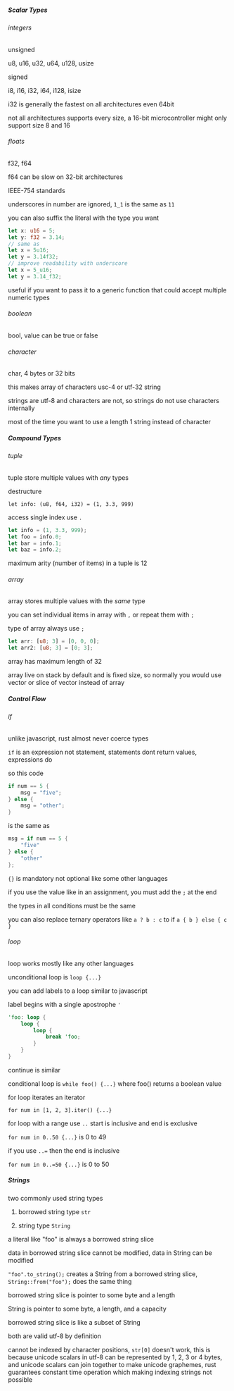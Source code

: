##### Scalar Types

###### integers

unsigned

u8, u16, u32, u64, u128, usize

signed

i8, i16, i32, i64, i128, isize

i32 is generally the fastest on all architectures even 64bit

not all architectures supports every size, a 16-bit microcontroller might only support size 8 and 16

###### floats

f32, f64

f64 can be slow on 32-bit architectures

IEEE-754 standards

underscores in number are ignored, `1_1` is the same as `11`

you can also suffix the literal with the type you want

```rust
let x: u16 = 5;
let y: f32 = 3.14;
// same as
let x = 5u16;
let y = 3.14f32;
// improve readability with underscore
let x = 5_u16;
let y = 3.14_f32;
```

useful if you want to pass it to a generic function that could accept multiple numeric types

###### boolean

bool, value can be true or false

###### character

char, 4 bytes or 32 bits

this makes array of characters usc-4 or utf-32 string

strings are utf-8 and characters are not, so strings do not use characters internally

most of the time you want to use a length 1 string instead of character

##### Compound Types

###### tuple

tuple store multiple values with *any* types

destructure

`let info: (u8, f64, i32) = (1, 3.3, 999)`

access single index use `.`

```rust
let info = (1, 3.3, 999);
let foo = info.0;
let bar = info.1;
let baz = info.2;
```

maximum arity (number of items) in a tuple is 12

###### array

array stores multiple values with the *same* type

you can set individual items in array with `,` or repeat them with `;`

type of array always use `;`

```rust
let arr: [u8; 3] = [0, 0, 0];
let arr2: [u8; 3] = [0; 3];
```

array has maximum length of 32

array live on stack by default and is fixed size, so normally you would use vector or slice of vector instead of array

##### Control Flow

###### if

unlike javascript, rust almost never coerce types

`if` is an expression not statement, statements dont return values, expressions do

so this code

```rust
if num == 5 {
    msg = "five";
} else {
    msg = "other";
}
```

is the same as

```rust
msg = if num == 5 {
    "five"
} else {
    "other"
};
```

`{}` is mandatory not optional like some other languages

if you use the value like in an assignment, you must add the `;` at the end

the types in all conditions must be the same

you can also replace ternary operators like `a ? b : c` to if `a { b } else { c }`

###### loop

loop works mostly like any other languages

unconditional loop is `loop {...}`

you can add labels to a loop similar to javascript

label begins with a single apostrophe `'`

```rust
'foo: loop {
    loop {
        loop {
            break 'foo;
        }
    }
}
```

continue is similar

conditional loop is `while foo() {...}` where foo() returns a boolean value

for loop iterates an iterator

`for num in [1, 2, 3].iter() {...}`

for loop with a range use `..` start is inclusive and end is exclusive

`for num in 0..50 {...}` is 0 to 49

if you use `..=` then the end is inclusive

`for num in 0..=50 {...}` is 0 to 50

##### Strings

two commonly used string types

1. borrowed string type `str`

2. string type `String`

a literal like "foo" is always a borrowed string slice

data in borrowed string slice cannot be modified, data in String can be modified

`"foo".to_string();` creates a String from a borrowed string slice, `String::from("foo");` does the same thing

borrowed string slice is pointer to some byte and a length

String is pointer to some byte, a length, and a capacity

borrowed string slice is like a subset of String

both are valid utf-8 by definition

cannot be indexed by character positions, `str[0]` doesn't work, this is because unicode scalars in utf-8 can be represented by 1, 2, 3 or 4 bytes, and unicode scalars can join together to make unicode graphemes, rust guarantees constant time operation which making indexing strings not possible


